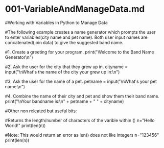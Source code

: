 # 001-VariableAndManageData.md

#Working with Variables in Python to Manage Data

#The following example creates a name generator which prompts the user to enter variables(city name and pet name). Both user input names are concatenated(join data) to give the suggested band name. 



#1. Create a greeting for your program.
print("Welcome to the Band Name Generator\n")

#2. Ask the user for the city that they grew up in.
cityname = input("\nWhat's the name of the city your grew up in:\n")

#3. Ask the user for the name of a pet.
petname = input("\nWhat's your pet name:\n")

#4. Combine the name of their city and pet and show them their band name.
print("\nYour bandname is:\n" + petname + " " + cityname)





#Other non releated but useful bits:

#Returns the length/number of characters of the varible within ()
n="Hello World!"
print(len(n))

#Note: This would return an error as len() does not like integers
n="123456"
print(len(n))
